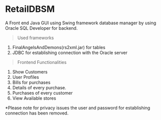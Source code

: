 # RetailDBSM

A Front end Java GUI using Swing framework database manager by using Oracle SQL Developer for backend. 

> Used frameworks
1. FinalAngelsAndDemons(rs2xml.jar) for tables
2. JDBC for establishing connection with the Oracle server

> Frontend Functionalities
1. Show Customers
2. User Profiles
3. Bills for purchases
4. Details of every purchase.
5. Purchases of every customer
6. View Available stores

*Please note for privacy issues the user and password for establishing connection has been removed.
